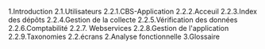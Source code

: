 1.Introduction
2.1.Utilisateurs
2.2.1.CBS-Application
2.2.2.Acceuil
2.2.3.Index des dépôts
2.2.4.Gestion de la collecte
2.2.5.Vérification des données
2.2.6.Comptabilité
2.2.7. Webservices
2.2.8.Gestion de l'application
2.2.9.Taxonomies
2.2.écrans
2.Analyse fonctionnelle
3.Glossaire
